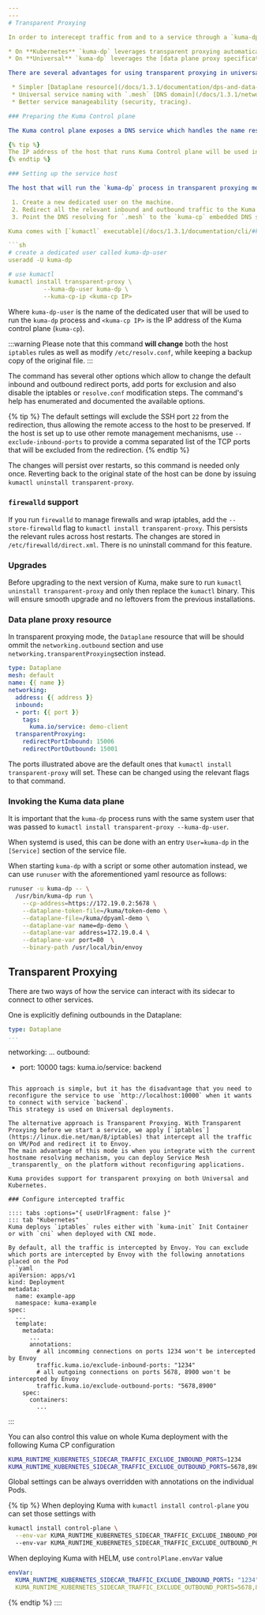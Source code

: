 ```yaml
---
---
# Transparent Proxying

In order to interecept traffic from and to a service through a `kuma-dp` data plane proxy instance, Kuma utilizes a variety of patterns.

* On **Kubernetes** `kuma-dp` leverages transparent proxying automatically via `iptables` or CNI, for all incoming and outgoing traffic that is automatically intercepted by `kuma-dp` without having to change the application code.
* On **Universal** `kuma-dp` leverages the [data plane proxy specification](/docs/1.3.1/documentation/dps-and-data-model/) associated to it for receiving incoming requests on a pre-defined port, while it can leverage both transparent proxying and explicit `outbound` entries in the same data plane proxy specification for all outgoing traffic.

There are several advantages for using transparent proxying in universal mode:

 * Simpler [Dataplane resource](/docs/1.3.1/documentation/dps-and-data-model/#dataplane-specification), as the `outbound` section becomes obsolete and can be skipped.
 * Universal service naming with `.mesh` [DNS domain](/docs/1.3.1/networking/dns/).
 * Better service manageability (security, tracing).

### Preparing the Kuma Control plane

The Kuma control plane exposes a DNS service which handles the name resolution in the `.mesh` DNS zone. By default it listens on port `UDP/5653`. For this setup we need it to listen on port `UDP/53`, therefore make sure that this environment variable is set before running `kuma-cp`: `KUMA_DNS_SERVER_PORT=53`.

{% tip %}
The IP address of the host that runs Kuma Control plane will be used in the next section. Make sure to have it once, `kuma-cp` is started.
{% endtip %}

### Setting up the service host

The host that will run the `kuma-dp` process in transparent proxying mode needs to be prepared with the following steps:

 1. Create a new dedicated user on the machine.
 2. Redirect all the relevant inbound and outbound traffic to the Kuma data plane proxy.
 3. Point the DNS resolving for `.mesh` to the `kuma-cp` embedded DNS server.

Kuma comes with [`kumactl` executable](/docs/1.3.1/documentation/cli/#kumactl) which can help us preparing the host. Due to the wide variety of Linux setup options, these steps may vary and may need to be adjusted for the specifics of the particular deployment. However, the common steps would be to execute the following commands as `root`:

```sh
# create a dedicated user called kuma-dp-user
useradd -U kuma-dp

# use kumactl
kumactl install transparent-proxy \
          --kuma-dp-user kuma-dp \
          --kuma-cp-ip <kuma-cp IP>
```

Where `kuma-dp-user` is the name of the dedicated user that will be used to run the `kuma-dp` process and `<kuma-cp IP>` is the IP address of the Kuma control plane (`kuma-cp`). 

:::warning
Please note that this command **will change** both the host `iptables` rules as well as modify `/etc/resolv.conf`, while keeping a backup copy of the original file.
:::

The command has several other options which allow to change the default inbound and outbound redirect ports, add ports for exclusion and also disable the iptables or `resolve.conf` modification steps. The command's help has enumerated and documented the available options.

{% tip %}
The default settings will exclude the SSH port `22` from the redirection, thus allowing the remote access to the host to be preserved. If the host is set up to use other remote management mechanisms, use `--exclude-inbound-ports` to provide a comma separated list of the TCP ports that will be excluded from the redirection.
{% endtip %}

The changes will persist over restarts, so this command is needed only once. Reverting back to the original state of the host can be done by issuing `kumactl uninstall transparent-proxy`.

### `firewalld` support

If you run `firewalld` to manage firewalls and wrap iptables, add the `--store-firewalld` flag to `kumactl install transparent-proxy`. This persists the relevant rules across host restarts. The changes are stored in `/etc/firewalld/direct.xml`. There is no uninstall command for this feature.

### Upgrades

Before upgrading to the next version of Kuma, make sure to run `kumactl uninstall transparent-proxy` and only then replace the `kumactl` binary.
This will ensure smooth upgrade and no leftovers from the previous installations.

### Data plane proxy resource

In transparent proxying mode, the `Dataplane` resource that will be should ommit the `networking.outbound` section and use `networking.transparentProxying`section instead.

```yaml
type: Dataplane
mesh: default
name: {{ name }}
networking:
  address: {{ address }}
  inbound:
  - port: {{ port }}
    tags:
      kuma.io/service: demo-client
  transparentProxying:
    redirectPortInbound: 15006
    redirectPortOutbound: 15001
```

The ports illustrated above are the default ones that `kumactl install transparent-proxy` will set. These can be changed using the relevant flags to that command.

### Invoking the Kuma data plane

It is important that the `kuma-dp` process runs with the same system user that was passed to `kumactl install transparent-proxy --kuma-dp-user`.

When systemd is used, this can be done with an entry `User=kuma-dp` in the `[Service]` section of the service file.

When starting `kuma-dp` with a script or some other automation instead, we can use `runuser` with the aforementioned yaml resource as follows:

```sh
runuser -u kuma-dp -- \
  /usr/bin/kuma-dp run \
    --cp-address=https://172.19.0.2:5678 \
    --dataplane-token-file=/kuma/token-demo \
    --dataplane-file=/kuma/dpyaml-demo \
    --dataplane-var name=dp-demo \
    --dataplane-var address=172.19.0.4 \
    --dataplane-var port=80  \
    --binary-path /usr/local/bin/envoy
```

## Transparent Proxying

There are two ways of how the service can interact with its sidecar to connect to other services.

One is explicitly defining outbounds in the Dataplane:

```yaml
type: Dataplane
...
```

networking:
  ...
  outbound:
  - port: 10000
    tags:
      kuma.io/service: backend
```

This approach is simple, but it has the disadvantage that you need to reconfigure the service to use `http://localhost:10000` when it wants to connect with service `backend`.
This strategy is used on Universal deployments.

The alternative approach is Transparent Proxying. With Transparent Proxying before we start a service, we apply [`iptables`](https://linux.die.net/man/8/iptables) that intercept all the traffic on VM/Pod and redirect it to Envoy.
The main advantage of this mode is when you integrate with the current hostname resolving mechanism, you can deploy Service Mesh _transparently_ on the platform without reconfiguring applications.

Kuma provides support for transparent proxying on both Universal and Kubernetes.

### Configure intercepted traffic

:::: tabs :options="{ useUrlFragment: false }"
::: tab "Kubernetes"
Kuma deploys `iptables` rules either with `kuma-init` Init Container or with `cni` when deployed with CNI mode.

By default, all the traffic is intercepted by Envoy. You can exclude which ports are intercepted by Envoy with the following annotations placed on the Pod
```yaml
apiVersion: apps/v1
kind: Deployment
metadata:
  name: example-app
  namespace: kuma-example
spec:
  ...
  template:
    metadata:
      ...
      annotations:
        # all incomming connections on ports 1234 won't be intercepted by Envoy
        traffic.kuma.io/exclude-inbound-ports: "1234"
        # all outgoing connections on ports 5678, 8900 won't be intercepted by Envoy
        traffic.kuma.io/exclude-outbound-ports: "5678,8900"
    spec:
      containers:
        ...
```  
:::

You can also control this value on whole Kuma deployment with the following Kuma CP configuration
```sh
KUMA_RUNTIME_KUBERNETES_SIDECAR_TRAFFIC_EXCLUDE_INBOUND_PORTS=1234
KUMA_RUNTIME_KUBERNETES_SIDECAR_TRAFFIC_EXCLUDE_OUTBOUND_PORTS=5678,8900
``` 

Global settings can be always overridden with annotations on the individual Pods. 

{% tip %}
When deploying Kuma with `kumactl install control-plane` you can set those settings with
```sh
kumactl install control-plane \
  --env-var KUMA_RUNTIME_KUBERNETES_SIDECAR_TRAFFIC_EXCLUDE_INBOUND_PORTS=1234
  --env-var KUMA_RUNTIME_KUBERNETES_SIDECAR_TRAFFIC_EXCLUDE_OUTBOUND_PORTS=5678,8900
```

When deploying Kuma with HELM, use `controlPlane.envVar` value
```yaml
envVar:
  KUMA_RUNTIME_KUBERNETES_SIDECAR_TRAFFIC_EXCLUDE_INBOUND_PORTS: "1234"
  KUMA_RUNTIME_KUBERNETES_SIDECAR_TRAFFIC_EXCLUDE_OUTBOUND_PORTS=5678,8900
```
{% endtip %}
::::

